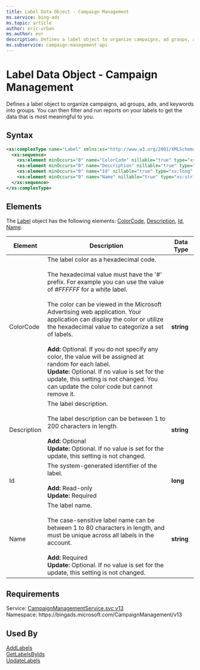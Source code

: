 ```yaml
---
title: Label Data Object - Campaign Management
ms.service: bing-ads
ms.topic: article
author: eric-urban
ms.author: eur
description: Defines a label object to organize campaigns, ad groups, ads, and keywords into groups.
ms.subservice: campaign-management-api
---
```

# Label Data Object - Campaign Management
Defines a label object to organize campaigns, ad groups, ads, and keywords into groups. You can then filter and run reports on your labels to get the data that is most meaningful to you.

## Syntax
```xml
<xs:complexType name="Label" xmlns:xs="http://www.w3.org/2001/XMLSchema">
  <xs:sequence>
    <xs:element minOccurs="0" name="ColorCode" nillable="true" type="xs:string" />
    <xs:element minOccurs="0" name="Description" nillable="true" type="xs:string" />
    <xs:element minOccurs="0" name="Id" nillable="true" type="xs:long" />
    <xs:element minOccurs="0" name="Name" nillable="true" type="xs:string" />
  </xs:sequence>
</xs:complexType>
```

## <a name="elements"></a>Elements

The [Label](label.md) object has the following elements: [ColorCode](#colorcode), [Description](#description), [Id](#id), [Name](#name).

|Element|Description|Data Type|
|-----------|---------------|-------------|
|<a name="colorcode"></a>ColorCode|The label color as a hexadecimal code.<br/><br/>The hexadecimal value must have the '#' prefix. For example you can use the value of *#FFFFFF* for a white label.<br/><br/>The color can be viewed in the Microsoft Advertising web application. Your application can display the color or utilize the hexadecimal value to categorize a set of labels.<br/><br/>**Add:** Optional. If you do not specify any color, the value will be assigned at random for each label.<br/>**Update:** Optional. If no value is set for the update, this setting is not changed. You can update the color code but cannot remove it.|**string**|
|<a name="description"></a>Description|The label description.<br/><br/>The label description can be between 1 to 200 characters in length.<br/><br/>**Add:** Optional<br/>**Update:** Optional. If no value is set for the update, this setting is not changed.|**string**|
|<a name="id"></a>Id|The system-generated identifier of the label.<br/><br/>**Add:** Read-only<br/>**Update:** Required|**long**|
|<a name="name"></a>Name|The label name.<br/><br/>The case-sensitive label name can be between 1 to 80 characters in length, and must be unique across all labels in the account.<br/><br/>**Add:** Required<br/>**Update:** Optional. If no value is set for the update, this setting is not changed.|**string**|

## Requirements
Service: [CampaignManagementService.svc v13](https://campaign.api.bingads.microsoft.com/Api/Advertiser/CampaignManagement/v13/CampaignManagementService.svc)  
Namespace: https\://bingads.microsoft.com/CampaignManagement/v13  

## Used By
[AddLabels](addlabels.md)  
[GetLabelsByIds](getlabelsbyids.md)  
[UpdateLabels](updatelabels.md)  
